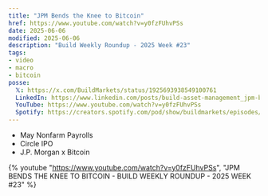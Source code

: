 ```yaml
---
title: "JPM Bends the Knee to Bitcoin"
href: https://www.youtube.com/watch?v=y0fzFUhvPSs
date: 2025-06-06
modified: 2025-06-06
description: "Build Weekly Roundup - 2025 Week #23"
tags:
- video
- macro
- bitcoin
posse:
  𝕏: https://x.com/BuildMarkets/status/1925693938549100761
  LinkedIn: https://www.linkedin.com/posts/build-asset-management_jpm-bends-the-knee-to-bitcoin-build-weekly-activity-7336863815914921984-BiMo
  YouTube: https://www.youtube.com/watch?v=y0fzFUhvPSs
  Spotify: https://creators.spotify.com/pod/show/buildmarkets/episodes/JPM-BENDS-THE-KNEE-TO-BITCOIN---BUILD-WEEKLY-ROUNDUP---2025-WEEK-23-e33td1r
---
```


- May Nonfarm Payrolls
- Circle IPO
- J.P. Morgan x Bitcoin

{% youtube "https://www.youtube.com/watch?v=y0fzFUhvPSs", "JPM BENDS THE KNEE TO BITCOIN - BUILD WEEKLY ROUNDUP - 2025 WEEK #23" %}
